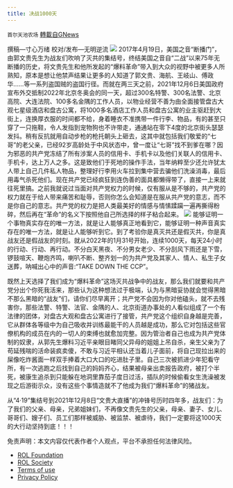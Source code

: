 ```yaml
---
title: 决战1000天
---
```

`首尔天池农场` [轉載自GNews](https://gnews.org/zh-hans/1738460/)

撰稿—寸心万绪
校对/发布—无明逆流
![](https://assets.gnews.org/wp-content/uploads/2021/12/image0-26.jpg)
2017年4月19日，美国之音“断播门”，由郭文贵先生为战友们吹响了灭共的集结号，终结美国之音自“二战”以来75年无断播的历史，将文贵先生和他所发起的“爆料革命”带入到大众的视野中被更多人所熟知，原本是想让他禁声结果让更多的人知道了郭文贵、海航、王岐山、傅政华……等一系列盗国贼的盗国行径。而就在两三天之前，2021年12月6日美国政府宣布外交抵制2022年北京冬奥会的同一天，超过300名特警、300名法警、北京高院、大连法院、100多名金隅的工作人员，以物业经营不善为由全面接管盘古大观七星级酒店和盘古公寓，将1000多名酒店工作人员和盘古公寓的业主驱赶到大街上，连换厚衣服的时间都不给，身着睡衣不准携带一件行李、物品，有的甚至只穿了一只拖鞋，令人发指到宠物狗也不许带走，通通站在零下4度的北京街头瑟瑟发抖。稍有反抗就用自动步枪的枪托朝头上砸去，这其中就包括我们敬爱的“七哥”的老父亲，已经92岁高龄处于中风状态中，曾一度让“七哥”找不到爹在哪？因为邪恶的共产党冻结了所有涉案人员的信用卡、手机卡以及他们关联人的信用卡、手机卡，达上万人之多。这是致他们于死地的操作手法，当年纳粹至少还允许犹太人带上自己几件私人物品，整理好行李用火车拉到集中营去骗他们洗澡消毒，最后用毒气杀死他们。现在共产党已经疯狂到连伪善的面具都懒得带了，直接一上来就往死里搞。之前我就说过当面对共产党权力的时候，仅有服从是不够的，共产党的权力就在于给人带来痛苦和耻辱，否则你怎么会知道是在服从共产党的意志，而不是你自己的意志。共产党的权力是把人类最美好的情感与情愫蹂躏一遍再撕得粉碎，然后再在“革命”的名义下按照他自己所选择的样子粘合起来。
![](https://assets.gnews.org/wp-content/uploads/2021/12/image1-7.jpg)
能够证明一个事物真实存在的唯一方法，就是让人能够真正地看到它，能够证明一种声音真实存在的唯一方法，就是让人能够听到它。到了考验你是真灭共还是假灭共，你是真战友还是假战友的时刻。就从2022年的1月31号开始，连续1000天，每天24小时的行动、行动、再行动。不分白天黑夜、不分男女老少、不分刮风下雨还是下雪，锣鼓喧天、鞭炮齐鸣，喇叭不断、整齐划一的为共产党及其家人、情人、私生子女送葬，呐喊出心中的声音:“TAKE DOWN THE CCP”。

既然上天选择了我们成为“爆料革命”这场灭共战争中的战友，那么我们就要和共产党分出个你死我活来，那些认为这种想法过于极端，认为与黑暗妥协就会觉得黑暗不那么黑暗的“战友”们，请你们尽早离开；共产党不会因为你对他磕头，就不去残害你，那些法警、特警、法官、金隅的人、北京街道办事处的人看似组成了一个有法律的团体，对盘古大观和盘古公寓进行了接管，共产党这个组织自身越是完善，它从群体各等级中为自己吸收并训练最能干的人员越是成功，那么它对包括这些官僚机构的成员在内的一切人的束缚也就愈加完整。因为管治者自己也成为共产党体制的奴隶，从郭先生爆料习近平亲眼目睹同父异母的姐姐上吊自杀，亲生父亲为了苟延残喘的活命装疯卖傻，不敢与习近平相认还当着儿子面前，将自己现拉出来的屎像吃炸酱面一样双手捧着大口大口的吃进肚子里。自己三次被抓进少年犯看守所，有一次逃跑之后找到自己的妈妈齐心，结果被母亲出卖报告政府，被打个半死，被康生追杀到只能躲在地洞里靠茄子度日过活，插队的时候偷看女生洗澡被发现之后游街示众，没有这些个事情造就不了他成为我们“爆料革命”的猪战友。

从“4·19”集结号到2021年12月8日“文贵大直播”的冲锋号历时四年多，战友们：为了我们的父亲、母亲，兄弟姐妹们，不再像文贵先生的父亲，母亲、妻子、女儿、哥哥们、嫂子们、员工们那样被威胁、被监禁、被虐待，我们一定要将这1000天的大行动坚持到底！！！

 

免责声明：本文内容仅代表作者个人观点，平台不承担任何法律风险。

- [ROL Foundation](https://rolfoundation.org/)
- [ROL Society](https://rolsociety.org/)
- [Terms of use](https://gnews.org/terms-of-use-3/)
- [Privacy Policy](https://gnews.org/privacy-policy/)

